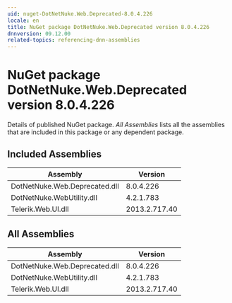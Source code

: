 ```yaml
---
uid: nuget-DotNetNuke.Web.Deprecated-8.0.4.226
locale: en
title: NuGet package DotNetNuke.Web.Deprecated version 8.0.4.226
dnnversion: 09.12.00
related-topics: referencing-dnn-assemblies
---
```


# NuGet package DotNetNuke.Web.Deprecated version 8.0.4.226
Details of published NuGet package.
*All Assemblies* lists all the assemblies that are included in this package or any dependent package.

## Included Assemblies

|Assembly|Version|
|---|---|
|DotNetNuke.Web.Deprecated.dll|8.0.4.226|
|DotNetNuke.WebUtility.dll|4.2.1.783|
|Telerik.Web.UI.dll|2013.2.717.40|

## All Assemblies

|Assembly|Version|
|---|---|
|DotNetNuke.Web.Deprecated.dll|8.0.4.226|
|DotNetNuke.WebUtility.dll|4.2.1.783|
|Telerik.Web.UI.dll|2013.2.717.40|

